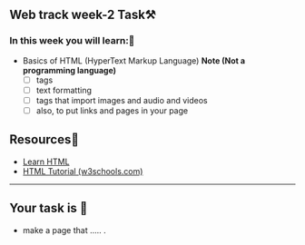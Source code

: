 ## Web track week-2 Task⚒️


### In this week you will learn:🏫
 

 - Basics of HTML (HyperText Markup Language) **Note (Not a      
   programming language)**
    - [ ] tags
    - [ ] text formatting
    - [ ] tags that import images and audio and videos
    - [ ] also, to put links and pages in your page

## Resources🔗
- [Learn HTML](https://www.youtube.com/watch?v=HD13eq_Pmp8)
- [HTML Tutorial (w3schools.com)](https://www.w3schools.com/html/default.asp)

---
## **Your task is** 📝

  - make a page that ..... .
